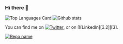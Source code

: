 ### Hi there 👋


![Top Languages Card](https://github-readme-stats.vercel.app/api/top-langs/?username=yigitkemal)
![Github stats](https://github-readme-stats.vercel.app/api?username=yigitkemal&show_icons=true&count_private=true)

<!-- Actual text -->

You can find me on [![Twitter][1.2]][1], or on [![LinkedIn][3.2]][3].

<!-- Icons -->

[1.2]: http://i.imgur.com/wWzX9uB.png (twitter icon without padding)
[2.2]: https://raw.githubusercontent.com/MartinHeinz/MartinHeinz/master/linkedin-3-16.png (LinkedIn icon without padding)

<!-- Links to your social media accounts -->

[1]: https://twitter.com/yigitkemalagac
[2]: https://www.linkedin.com/in/yigitkemalagac/

[![Repo name](https://github-readme-stats.vercel.app/api/pin/?username=yigitkemal&repo=Quotes-App)](https://github.com/yigitkemal/Quotes-App)

<!--
**yigitkemal/yigitkemal** is a ✨ _special_ ✨ repository because its `README.md` (this file) appears on your GitHub profile.

Here are some ideas to get you started:

- 🔭 I’m currently working on ...
- 🌱 I’m currently learning ...
- 👯 I’m looking to collaborate on ...
- 🤔 I’m looking for help with ...
- 💬 Ask me about ...
- 📫 How to reach me: ...
- 😄 Pronouns: ...
- ⚡ Fun fact: ...
-->

